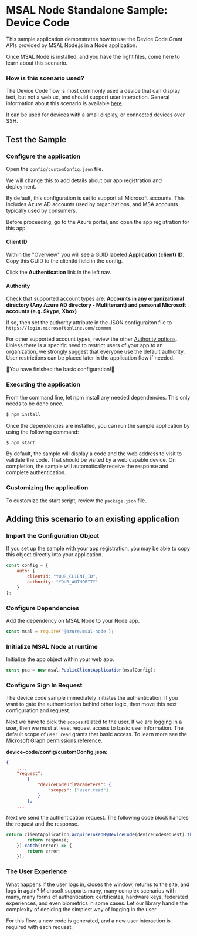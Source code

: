 # MSAL Node Standalone Sample:  Device Code

This sample application demonstrates how to use the Device Code Grant APIs provided by MSAL Node.js in a Node application.

Once MSAL Node is installed, and you have the right files, come here to learn about this scenario.

### How is this scenario used?

The Device Code flow is most commonly used a device that can display text, but not a web ux, and should support user interaction.  General information about this scenario is available [here](https://docs.microsoft.com/en-us/azure/active-directory/develop/v2-oauth2-device-code).

It can be used for devices with a small display, or connected devices over SSH.

## Test the Sample

### Configure the application
Open the `config/customConfig.json` file.

We will change this to add details about our app registration and deployment.

By default, this configuration is set to support all Microsoft accounts. This includes Azure AD accounts used by organizations, and MSA accounts typically used by consumers. 

Before proceeding, go to the Azure portal, and open the app registration for this app.

#### **Client ID**
Within the "Overview" you will see a GUID labeled **Application (client) ID**.  Copy this GUID to the clientId field in the config.

Click the **Authentication** link in the left nav.

#### **Authority**
Check that supported account types are: **Accounts in any organizational directory (Any Azure AD directory - Multitenant) and personal Microsoft accounts (e.g. Skype, Xbox)**

If so, then set the authority attribute in the JSON configuraiton file to `https://login.microsoftonline.com/common`

For other supported account types, review the other [Authority options](https://docs.microsoft.com/en-us/azure/active-directory/develop/msal-client-application-configuration).  Unless there is a specific need to restrict users of your app to an organization, we strongly suggest that everyone use the default authority.  User restrictions can be placed later in the application flow if needed.

🎉You have finished the basic configuration!🎉

### Executing the application

From the command line, let npm install any needed dependencies.  This only needs to be done once.

```bash
$ npm install
```
Once the dependencies are installed, you can run the sample application by using the following command:

```bash
$ npm start
```

By default, the sample will display a code and the web address to visit to validate the code.  That should be visited by a web capable device.  On completion, the sample will automatically receive the response and complete authentication.

### Customizing the application

To customize the start script, review the `package.json` file.

## Adding this scenario to an existing application

### Import the Configuration Object

If you set up the sample with your app registration, you may be able to copy this object directly into your application.  

```javascript
const config = {
    auth: {
        clientId: "YOUR_CLIENT_ID",
        authority: "YOUR_AUTHORITY"
    }
};
```

### Configure Dependencies

Add the dependency on MSAL Node to your Node app.

```javascript
const msal = require('@azure/msal-node');
```

### Initialize MSAL Node at runtime

Initialize the app object within your web app.

```javascript
const pca = new msal.PublicClientApplication(msalConfig);
```

### Configure Sign In Request

The device code sample immediately initiates the authentication.  If you want to gate the authentication behind other logic, then move this next configuration and request.

Next we have to pick the `scopes` related to the user.  If we are logging in a user, then we must at least request access to basic user information.  The default scope of `user.read` grants that basic access.  To learn more see the [Microsoft Graph permissions reference](https://docs.microsoft.com/en-us/graph/permissions-reference).

**device-code/config/customConfig.json:**
```json
{
    ...,
    "request":
        {
            "deviceCodeUrlParameters": {
                "scopes": ["user.read"]
            }
        },
    ...
```

Next we send the authentication request.  The following code block handles the request and the response.

```javascript
return clientApplication.acquireTokenByDeviceCode(deviceCodeRequest).then((response) => {
        return response;
    }).catch((error) => {
        return error;
    });
```

### The User Experience

What happens if the user logs in, closes the window, returns to the site, and logs in again?  Microsoft supports many, many complex scenarios with many, many forms of authentication: certificates, hardware keys, federated experiences, and even biometrics in some cases.  Let our library handle the complexity of deciding the simplest way of logging in the user.

For this flow, a new code is generated, and a new user interaction is required with each request. 